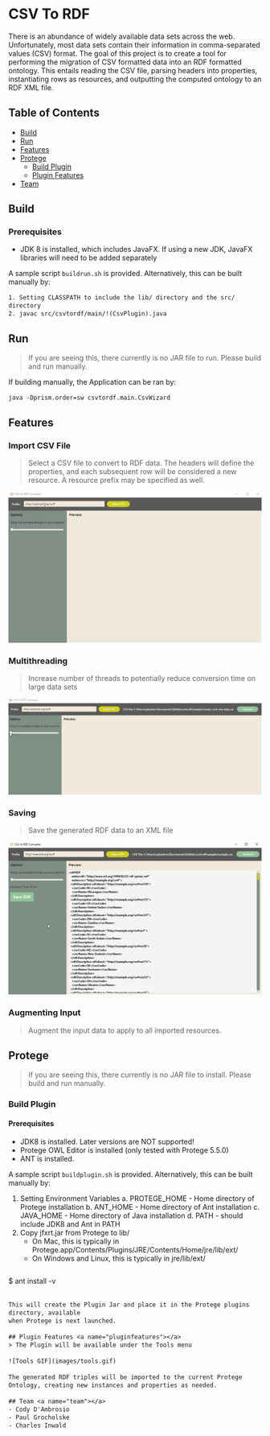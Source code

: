 # CSV To RDF
There is an abundance of widely available data sets across the web. Unfortunately, most data sets contain their information in comma-separated values (CSV) format. The goal of this project is to create a tool for performing the migration of CSV formatted data into an RDF formatted ontology. This entails reading the CSV file, parsing headers into properties, instantiating rows as resources, and outputting the computed ontology to an RDF XML file.

## Table of Contents

- [Build](#build)
- [Run](#run)
- [Features](#features)
- [Protege](#protege)
  - [Build Plugin](#buildplugin)
  - [Plugin Features](#pluginfeatures)
- [Team](#team)

## Build <a name="build"></a>
### Prerequisites
- JDK 8 is installed, which includes JavaFX. If using a new JDK, JavaFX libraries will need to be added separately 

A sample script `buildrun.sh` is provided. Alternatively, this can be built manually by:
```
1. Setting CLASSPATH to include the lib/ directory and the src/ directory
2. javac src/csvtordf/main/!(CsvPlugin).java
```

## Run <a name="run"></a>
> If you are seeing this, there currently is no JAR file to run. Please build and run manually.

If building manually, the Application can be ran by:
```
java -Dprism.order=sw csvtordf.main.CsvWizard
```

## Features <a name="features"></a>
### Import CSV File
> Select a CSV file to convert to RDF data. The headers will define the properties, and each subsequent row will be considered a new resource. A resource prefix may be specified as well.

![Import GIF](images/import.gif)

### Multithreading
> Increase number of threads to potentially reduce conversion time on large data sets

![MultiThreading GIF](images/multithreading.gif)

### Saving
> Save the generated RDF data to an XML file

![Saving GIF](images/saving.gif)

### Augmenting Input
> Augment the input data to apply to all imported resources.

## Protege <a name="protege"></a>
> If you are seeing this, there currently is no JAR file to install. Please build and run manually.

### Build Plugin <a name="buildplugin"></a>
#### Prerequisites
- JDK8 is installed. Later versions are NOT supported!
- Protege OWL Editor is installed (only tested with Protege 5.5.0)
- ANT is installed.

A sample script `buildplugin.sh` is provided. Alternatively, this can be built manually by:
1. Setting Environment Variables
    a. PROTEGE_HOME - Home directory of Protege installation
    b. ANT_HOME - Home directory of Ant installation
    c. JAVA_HOME - Home directory of Java installation
    d. PATH - should include JDK8 and Ant in PATH
2. Copy jfxrt.jar from Protege to lib/
    - On Mac, this is typically in Protege.app/Contents/Plugins/JRE/Contents/Home/jre/lib/ext/
    - On Windows and Linux, this is typically in jre/lib/ext/
```
```
$ ant install -v
```

This will create the Plugin Jar and place it in the Protege plugins directory, available
when Protege is next launched.

## Plugin Features <a name="pluginfeatures"></a>
> The Plugin will be available under the Tools menu

![Tools GIF](images/tools.gif)

The generated RDF triples will be imported to the current Protege Ontology, creating new instances and properties as needed.

## Team <a name="team"></a>
- Cody D'Ambrosio
- Paul Grocholske
- Charles Inwald
